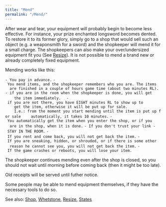```yaml
---
title: "Mend"
permalink: "/Mend/"
---
```


After wear and tear, your equipment will probably begin to become less
effective. For instance, your prize enchanted longsword becomes dented.
To restore it to its former glory, simply go to a shop that would sell
such an object (e.g. a weaponsmith for a sword) and the shopkeeper will
mend it for a small charge. The shopkeepers can also make your
over/undersized equipment fit you (See [Resize](Resize "wikilink")). It
is not possible to mend a brand new or already completely fixed
equipment.

Mending works like this:

`- You pay in advance.`
`- You mend items, and the shopkeeper remembers who you are. The items`
`  are finished in a couple of hours game time (about two minutes RL).`
`- if you are in the room when the shopkeeper is done, you will get`
`    the item immediately.`
`  - if you are not there, you have EIGHT minutes RL to show up to`
`    get the item, otherwise it will be put up for sale.`
`    I.e.: from the moment you start mending until the item is put up for sale`
`    automatically, it takes 10 minutes.`
`- You automatically get the item when you enter the shop, or if you`
`  are in the shop, when it is done.`
`- If you don't trust your link - STAY IN THE ROOM.`
`- If you rent and come back, you will not get back the item.`
`- If you are sneaking, hidden, or shrouded, or if there is some other`
`  reason he cannot see you, you will not get back the item.`
`- If the game crashes or reboots, you will lose your item.`

The shopkeeper continues mending even after the shop is closed, so you
should not wait until morning before coming back (then it might be too
late).

Old receipts will be served until futher notice.

Some people may be able to mend equipment themselves, if they have the
necessary tools to do so.

See also: [Shop](Shop "wikilink"), [Whetstone](Whetstone "wikilink"),
[Resize](Resize "wikilink"), [States](States "wikilink")